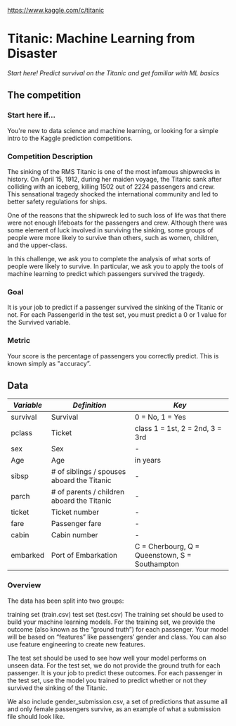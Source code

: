https://www.kaggle.com/c/titanic

# Titanic: Machine Learning from Disaster
_Start here! Predict survival on the Titanic and get familiar with ML basics_


## **The competition**

### Start here if...
You're new to data science and machine learning, or looking for a simple intro to the Kaggle prediction competitions.

### Competition Description
The sinking of the RMS Titanic is one of the most infamous shipwrecks in history.  On April 15, 1912, during her maiden voyage, the Titanic sank after colliding with an iceberg, killing 1502 out of 2224 passengers and crew. This sensational tragedy shocked the international community and led to better safety regulations for ships.

One of the reasons that the shipwreck led to such loss of life was that there were not enough lifeboats for the passengers and crew. Although there was some element of luck involved in surviving the sinking, some groups of people were more likely to survive than others, such as women, children, and the upper-class.

In this challenge, we ask you to complete the analysis of what sorts of people were likely to survive. In particular, we ask you to apply the tools of machine learning to predict which passengers survived the tragedy.

### Goal
It is your job to predict if a passenger survived the sinking of the Titanic or not. 
For each PassengerId in the test set, you must predict a 0 or 1 value for the Survived variable.

### Metric
Your score is the percentage of passengers you correctly predict. This is known simply as "accuracy”.

## **Data**

|*Variable*|*Definition*|*Key*|
|-|-|-|
|survival|Survival|0 = No, 1 = Yes|
|pclass|Ticket| class	1 = 1st, 2 = 2nd, 3 = 3rd|
|sex|Sex|-|
|Age|Age|in years|
|sibsp|# of siblings / spouses aboard the Titanic|-|
|parch|# of parents / children aboard the Titanic|-|
|ticket|Ticket number|-|
|fare|Passenger fare|-|
|cabin|Cabin number|-|
|embarked|Port of Embarkation|C = Cherbourg, Q = Queenstown, S = Southampton|

### Overview
The data has been split into two groups:

training set (train.csv)
test set (test.csv)
The training set should be used to build your machine learning models. For the training set, we provide the outcome (also known as the “ground truth”) for each passenger. Your model will be based on “features” like passengers’ gender and class. You can also use feature engineering to create new features.

The test set should be used to see how well your model performs on unseen data. For the test set, we do not provide the ground truth for each passenger. It is your job to predict these outcomes. For each passenger in the test set, use the model you trained to predict whether or not they survived the sinking of the Titanic.

We also include gender_submission.csv, a set of predictions that assume all and only female passengers survive, as an example of what a submission file should look like.
